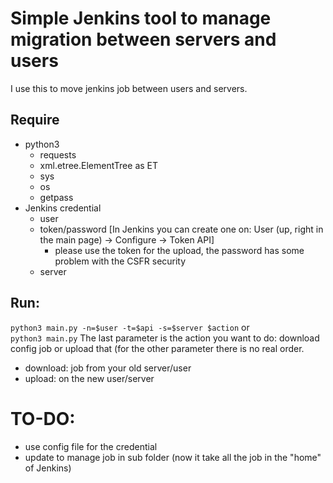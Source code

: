 # Simple Jenkins tool to manage migration between servers and users

I use this to move jenkins job between users and servers. <br>

## Require
* python3 
    * requests
    * xml.etree.ElementTree as ET
    * sys
    * os
    * getpass
* Jenkins credential
    * user
    * token/password [In Jenkins you can create one on: User (up, right in the main page) -> Configure -> Token API]
        * please use the token for the upload, the password has some problem with the CSFR security
    * server

## Run: 
`python3 main.py -n=$user -t=$api -s=$server $action`
or <br>
`python3 main.py`
The last parameter is the action you want to do: download config job or upload that (for the other parameter there is no real order. <br>
* download: job from your old server/user
* upload: on the new user/server

# TO-DO:
* use config file for the credential
* update to manage job in sub folder (now it take all the job in the "home" of Jenkins)
